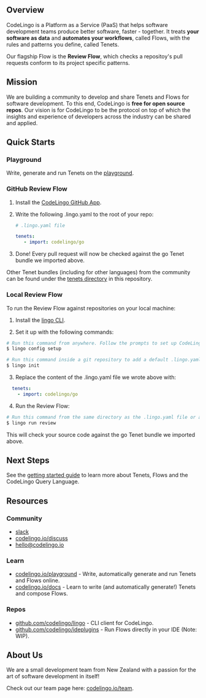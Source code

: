 ## Overview

CodeLingo is a Platform as a Service (PaaS) that helps software development teams produce better software, faster - together. It treats **your software as data** and **automates your workflows**, called Flows, with the rules and patterns you define, called Tenets.

Our flagship Flow is the **Review Flow**, which checks a repositoy's pull requests conform to its project specific patterns.

## Mission

We are building a community to develop and share Tenets and Flows for software development. To this end, CodeLingo is **free for open source repos**. Our vision is for CodeLingo to be the protocol on top of which the insights and experience of developers across the industry can be shared and applied.

## Quick Starts

### Playground

Write, generate and run Tenets on the [playground](https://codelingo.io/playground).

<!-- TODO image of the playground UI -->

<!-- TODO CLQL tutorial -->

### GitHub Review Flow

1. Install the [CodeLingo GitHub App](link).

2. Write the following .lingo.yaml to the root of your repo:

      ```yaml
      # .lingo.yaml file

      tenets:
         - import: codelingo/go
      ```

3. Done! Every pull request will now be checked against the go Tenet bundle we imported above. 

<!-- TODO add screenshot of review comment -->

Other Tenet bundles (including for other languages) from the community can be found under the [tenets directory](https://github.com/codelingo/hub/tree/master/tenets) in this repository.

<!-- TODO add instructions on how to interact with Review Flow with GitHub comments -->

### Local Review Flow

To run the Review Flow against repositories on your local machine:

1. Install the [lingo CLI](github.com/codelingo/lingo).

2. Set it up with the following commands:

```bash
# Run this command from anywhere. Follow the prompts to set up CodeLingo on your machine.
$ lingo config setup

# Run this command inside a git repository to add a default .lingo.yaml file in the current directory.
$ lingo init
```

3. Replace the content of the .lingo.yaml file we wrote above with:


```yaml
  tenets:
    - import: codelingo/go
```

4. Run the Review Flow:

```bash
# Run this command from the same directory as the .lingo.yaml file or any of its sub directories.
$ lingo run review
```

This will check your source code against the go Tenet bundle we imported above.

<!-- TODO: screen shot of review result -->

## Next Steps

See the [getting started guide](https://codelingo.io/docs/getting-started) to learn more about Tenets, Flows and the CodeLingo Query Language.

## Resources

### Community

<!-- TODO slack numbers -->

 - [slack](https://join.slack.com/t/codelingo/shared_invite/enQtMzY4MzA5ODYwOTYzLWVhMjI1ODU1YmM3ODAxYWUxNWU5ZTI0NWI0MGVkMmUwZDZhNWYxNGRiNWY4ZDY0NzRkMjU5YTRiYWY2N2FlMmU)
 - [codelingo.io/discuss](http://codelingo.io/discuss)
 - [hello@codelingo.io](mailto:hello@codelingo.io)

### Learn

- [codelingo.io/playground](https://codelingo.io/playground) - Write, automatically generate and run Tenets and Flows online.
- [codelingo.io/docs](https://codelingo.io/docs) - Learn to write (and automatically generate!) Tenets and compose Flows.

### Repos

- [github.com/codelingo/lingo](https://github.com/codelingo/lingo) - CLI client for CodeLingo.
- [github.com/codelingo/ideplugins](https://github.com/codelingo/ideplugins) - Run Flows directly in your IDE (Note: WIP).

<!-- TODO: add these
- [github.com/codelingo/lexiconsdk](https://github.com/codelingo/lexiconsdk) - Add support for new Lexicons
- [github.com/codelingo/flowsdk](https://github.com/codelingo/flowsdk)
-->

<!-- TODO: lexiconsdk -->

## About Us

We are a small development team from New Zealand with a passion for the art of software development in itself!

Check out our team page here: <a href="https://www.codelingo.io/team" target="_blank">codelingo.io/team</a>.